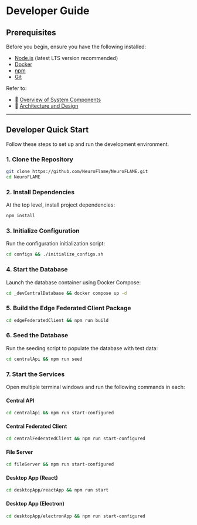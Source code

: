 # **Developer Guide**

## **Prerequisites**
Before you begin, ensure you have the following installed:
- [Node.js](https://nodejs.org/) (latest LTS version recommended)
- [Docker](https://www.docker.com/)
- [npm](https://www.npmjs.com/)
- [Git](https://git-scm.com/)

Refer to:
- 📖 [Overview of System Components](./overview-system-components.md)
- 📖 [Architecture and Design](./architecture-and-design.md)

---

## **Developer Quick Start**
Follow these steps to set up and run the development environment.

### **1. Clone the Repository**
```bash
git clone https://github.com/NeuroFlame/NeuroFLAME.git
cd NeuroFLAME
```

### **2. Install Dependencies**
At the top level, install project dependencies:
```bash
npm install
```

### **3. Initialize Configuration**
Run the configuration initialization script:
```bash
cd configs && ./initialize_configs.sh
```

### **4. Start the Database**
Launch the database container using Docker Compose:
```bash
cd _devCentralDatabase && docker compose up -d
```

### **5. Build the Edge Federated Client Package**
```bash
cd edgeFederatedClient && npm run build
```

### **6. Seed the Database**
Run the seeding script to populate the database with test data:
```bash
cd centralApi && npm run seed
```

### **7. Start the Services**
Open multiple terminal windows and run the following commands in each:

#### **Central API**
```bash
cd centralApi && npm run start-configured
```

#### **Central Federated Client**
```bash
cd centralFederatedClient && npm run start-configured
```

#### **File Server**
```bash
cd fileServer && npm run start-configured
```

#### **Desktop App (React)**
```bash
cd desktopApp/reactApp && npm run start
```

#### **Desktop App (Electron)**
```bash
cd desktopApp/electronApp && npm run start-configured
```